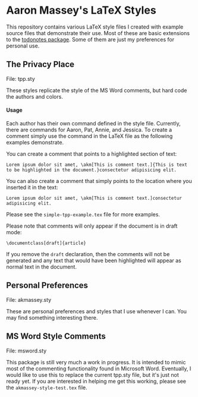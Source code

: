 # Aaron Massey's LaTeX Styles

This repository contains various LaTeX style files I created with example source files that demonstrate their use.  Most of these are basic extensions to the [todonotes package][1].  Some of them are just my preferences for personal use.


## The Privacy Place

File: tpp.sty

These styles replicate the style of the MS Word comments, but hard code the authors and colors.

#### Usage

Each author has their own command defined in the style file.  Currently, there are commands for Aaron, Pat, Annie, and Jessica.  To create a comment simply use the command in the LaTeX file as the following examples demonstrate.

You can create a comment that points to a highlighted section of text:

    Lorem ipsum dolor sit amet, \akm[This is comment text.]{This is text to be highlighted in the document.}consectetur adipisicing elit. 

You can also create a comment that simply points to the location where you inserted it in the text:

    Lorem ipsum dolor sit amet, \akm[This is comment text.]consectetur adipisicing elit. 

Please see the `simple-tpp-example.tex` file for more examples.

Please note that comments will only appear if the document is in draft mode:

    \documentclass[draft]{article}

If you remove the `draft` declaration, then the comments will not be generated and any text that would have been highlighted will appear as normal text in the document.


## Personal Preferences

File: akmassey.sty

These are personal preferences and styles that I use whenever I can.  You may find something interesting there.


## MS Word Style Comments

File: msword.sty

This package is still very much a work in progress.  It is intended to mimic most of the commenting functionality found in Microsoft Word.  Eventually, I would like to use this to replace the current tpp.sty file, but it's just not ready yet.  If you are interested in helping me get this working, please see the `akmassey-style-test.tex` file. 

[1]: http://www.ctan.org/tex-archive/macros/latex/contrib/todonotes/